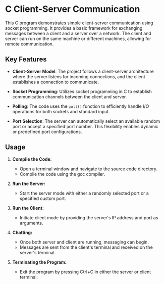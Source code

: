 # C Client-Server Communication

This C program demonstrates simple client-server communication using socket programming. It provides a basic framework for exchanging messages between a client and a server over a network. The client and server can run on the same machine or different machines, allowing for remote communication.

## Key Features

- **Client-Server Model**: The project follows a client-server architecture where the server listens for incoming connections, and the client establishes a connection to communicate.

- **Socket Programming**: Utilizes socket programming in C to establish communication channels between the client and server.

- **Polling**: The code uses the `poll()` function to efficiently handle I/O operations for both sockets and standard input.

- **Port Selection**: The server can automatically select an available random port or accept a specified port number. This flexibility enables dynamic or predefined port configurations.

## Usage
1. **Compile the Code:** 
   - Open a terminal window and navigate to the source code directory.
   - Compile the code using the gcc compiler.

2. **Run the Server:** 
   - Start the server mode with either a randomly selected port or a specified custom port.

3. **Run the Client:** 
   - Initiate client mode by providing the server's IP address and port as arguments.

4. **Chatting:** 
   - Once both server and client are running, messaging can begin.
   - Messages are sent from the client's terminal and received on the server's terminal.

5. **Terminating the Program:** 
   - Exit the program by pressing Ctrl+C in either the server or client terminal.
